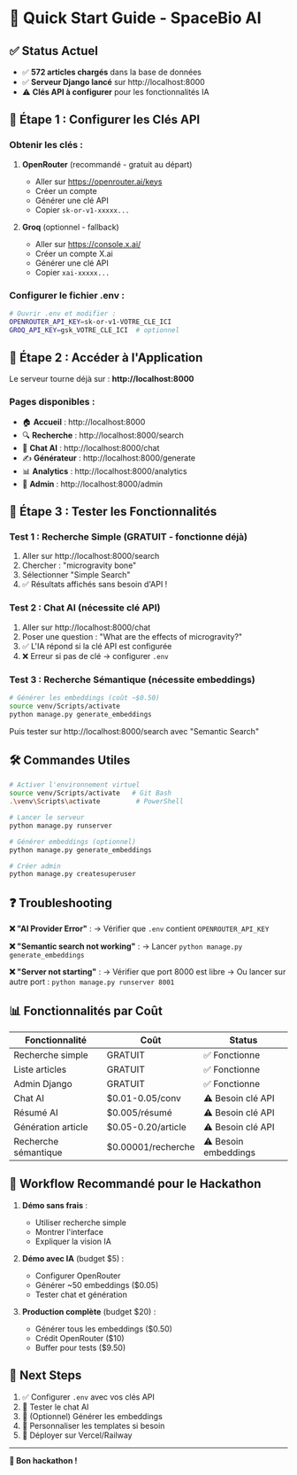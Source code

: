# 🚀 Quick Start Guide - SpaceBio AI

## ✅ Status Actuel

- ✅ **572 articles chargés** dans la base de données
- ✅ **Serveur Django lancé** sur http://localhost:8000
- ⚠️ **Clés API à configurer** pour les fonctionnalités IA

## 🔑 Étape 1 : Configurer les Clés API

### Obtenir les clés :

1. **OpenRouter** (recommandé - gratuit au départ)
   - Aller sur https://openrouter.ai/keys
   - Créer un compte
   - Générer une clé API
   - Copier `sk-or-v1-xxxxx...`

2. **Groq** (optionnel - fallback)
   - Aller sur https://console.x.ai/
   - Créer un compte X.ai
   - Générer une clé API
   - Copier `xai-xxxxx...`

### Configurer le fichier .env :

```bash
# Ouvrir .env et modifier :
OPENROUTER_API_KEY=sk-or-v1-VOTRE_CLE_ICI
GROQ_API_KEY=gsk_VOTRE_CLE_ICI  # optionnel
```

## 🚀 Étape 2 : Accéder à l'Application

Le serveur tourne déjà sur : **http://localhost:8000**

### Pages disponibles :

- 🏠 **Accueil** : http://localhost:8000
- 🔍 **Recherche** : http://localhost:8000/search
- 💬 **Chat AI** : http://localhost:8000/chat
- ✍️ **Générateur** : http://localhost:8000/generate
- 📊 **Analytics** : http://localhost:8000/analytics
- 🔧 **Admin** : http://localhost:8000/admin

## 🎯 Étape 3 : Tester les Fonctionnalités

### Test 1 : Recherche Simple (GRATUIT - fonctionne déjà)

1. Aller sur http://localhost:8000/search
2. Chercher : "microgravity bone"
3. Sélectionner "Simple Search"
4. ✅ Résultats affichés sans besoin d'API !

### Test 2 : Chat AI (nécessite clé API)

1. Aller sur http://localhost:8000/chat
2. Poser une question : "What are the effects of microgravity?"
3. ✅ L'IA répond si la clé API est configurée
4. ❌ Erreur si pas de clé → configurer `.env`

### Test 3 : Recherche Sémantique (nécessite embeddings)

```bash
# Générer les embeddings (coût ~$0.50)
source venv/Scripts/activate
python manage.py generate_embeddings
```

Puis tester sur http://localhost:8000/search avec "Semantic Search"

## 🛠️ Commandes Utiles

```bash
# Activer l'environnement virtuel
source venv/Scripts/activate   # Git Bash
.\venv\Scripts\activate         # PowerShell

# Lancer le serveur
python manage.py runserver

# Générer embeddings (optionnel)
python manage.py generate_embeddings

# Créer admin
python manage.py createsuperuser
```

## ❓ Troubleshooting

**❌ "AI Provider Error"** :
→ Vérifier que `.env` contient `OPENROUTER_API_KEY`

**❌ "Semantic search not working"** :
→ Lancer `python manage.py generate_embeddings`

**❌ "Server not starting"** :
→ Vérifier que port 8000 est libre
→ Ou lancer sur autre port : `python manage.py runserver 8001`

## 📊 Fonctionnalités par Coût

| Fonctionnalité | Coût | Status |
|---|---|---|
| Recherche simple | GRATUIT | ✅ Fonctionne |
| Liste articles | GRATUIT | ✅ Fonctionne |
| Admin Django | GRATUIT | ✅ Fonctionne |
| Chat AI | $0.01-0.05/conv | ⚠️ Besoin clé API |
| Résumé AI | $0.005/résumé | ⚠️ Besoin clé API |
| Génération article | $0.05-0.20/article | ⚠️ Besoin clé API |
| Recherche sémantique | $0.00001/recherche | ⚠️ Besoin embeddings |

## 🎯 Workflow Recommandé pour le Hackathon

1. **Démo sans frais** :
   - Utiliser recherche simple
   - Montrer l'interface
   - Expliquer la vision IA

2. **Démo avec IA** (budget $5) :
   - Configurer OpenRouter
   - Générer ~50 embeddings ($0.05)
   - Tester chat et génération

3. **Production complète** (budget $20) :
   - Générer tous les embeddings ($0.50)
   - Crédit OpenRouter ($10)
   - Buffer pour tests ($9.50)

## 🚀 Next Steps

1. ✅ Configurer `.env` avec vos clés API
2. 🧪 Tester le chat AI
3. 🔬 (Optionnel) Générer les embeddings
4. 🎨 Personnaliser les templates si besoin
5. 🚢 Déployer sur Vercel/Railway

---

**🎉 Bon hackathon !**
